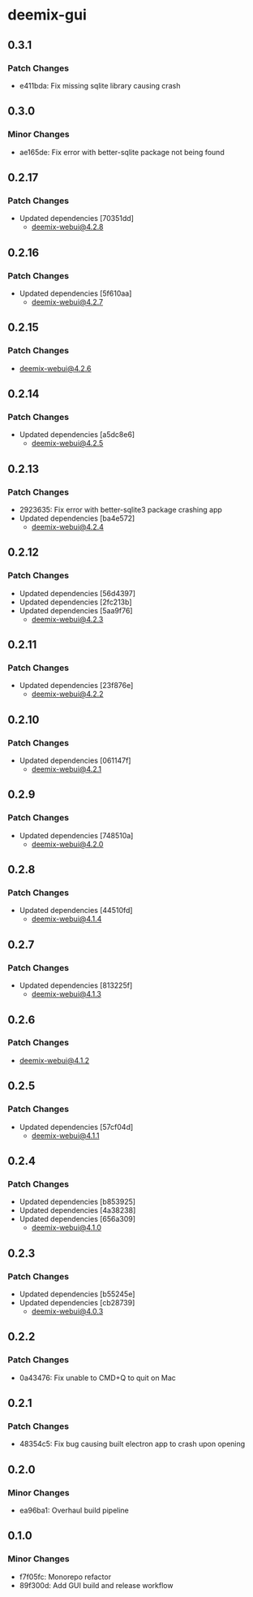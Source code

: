 # deemix-gui

## 0.3.1

### Patch Changes

- e411bda: Fix missing sqlite library causing crash

## 0.3.0

### Minor Changes

- ae165de: Fix error with better-sqlite package not being found

## 0.2.17

### Patch Changes

- Updated dependencies [70351dd]
  - deemix-webui@4.2.8

## 0.2.16

### Patch Changes

- Updated dependencies [5f610aa]
  - deemix-webui@4.2.7

## 0.2.15

### Patch Changes

- deemix-webui@4.2.6

## 0.2.14

### Patch Changes

- Updated dependencies [a5dc8e6]
  - deemix-webui@4.2.5

## 0.2.13

### Patch Changes

- 2923635: Fix error with better-sqlite3 package crashing app
- Updated dependencies [ba4e572]
  - deemix-webui@4.2.4

## 0.2.12

### Patch Changes

- Updated dependencies [56d4397]
- Updated dependencies [2fc213b]
- Updated dependencies [5aa9f76]
  - deemix-webui@4.2.3

## 0.2.11

### Patch Changes

- Updated dependencies [23f876e]
  - deemix-webui@4.2.2

## 0.2.10

### Patch Changes

- Updated dependencies [061147f]
  - deemix-webui@4.2.1

## 0.2.9

### Patch Changes

- Updated dependencies [748510a]
  - deemix-webui@4.2.0

## 0.2.8

### Patch Changes

- Updated dependencies [44510fd]
  - deemix-webui@4.1.4

## 0.2.7

### Patch Changes

- Updated dependencies [813225f]
  - deemix-webui@4.1.3

## 0.2.6

### Patch Changes

- deemix-webui@4.1.2

## 0.2.5

### Patch Changes

- Updated dependencies [57cf04d]
  - deemix-webui@4.1.1

## 0.2.4

### Patch Changes

- Updated dependencies [b853925]
- Updated dependencies [4a38238]
- Updated dependencies [656a309]
  - deemix-webui@4.1.0

## 0.2.3

### Patch Changes

- Updated dependencies [b55245e]
- Updated dependencies [cb28739]
  - deemix-webui@4.0.3

## 0.2.2

### Patch Changes

- 0a43476: Fix unable to CMD+Q to quit on Mac

## 0.2.1

### Patch Changes

- 48354c5: Fix bug causing built electron app to crash upon opening

## 0.2.0

### Minor Changes

- ea96ba1: Overhaul build pipeline

## 0.1.0

### Minor Changes

- f7f05fc: Monorepo refactor
- 89f300d: Add GUI build and release workflow
